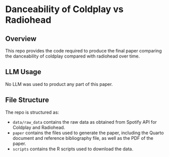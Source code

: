 # Danceability of Coldplay vs Radiohead

## Overview

This repo provides the code required to produce the final paper comparing the danceability of coldplay compared with radiohead over time. 

## LLM Usage
No LLM was used to product any part of this paper.

## File Structure

The repo is structured as:

-   `data/raw_data` contains the raw data as obtained from Spotify API for Coldplay and Radiohead.
-   `paper` contains the files used to generate the paper, including the Quarto document and reference bibliography file, as well as the PDF of the paper. 
-   `scripts` contains the R scripts used to download the data.



